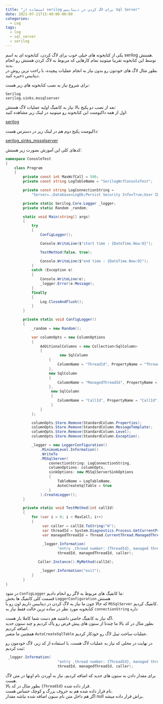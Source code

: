 ```yaml
---
title: "استفاده از serilog برای لاگ کردن در دیتابیس Sql Server"
date: 2021-07-11T15:49:00-00:00
categories:
  - Log
tags:
  - log
  - sql_server
  - serilog
---
```


یکی از کتابخونه های خیلی خوب برای لاگ کردن، کتابخونه ای به اسم serilog هستش.  
توسط این کتابخونه تقریبا میتونید تمام کارهایی که مربوط به لاگ کردن هستش رو انجام بدید.  
بطور مثال لاگ های خودتون رو بدون نیاز به انجام عملیات پیچیده، با راحت ترین روش در دیتابیس ذخیره کنید.  

برای شروع نیاز به نصب کتابخونه های زیر هست:  

```
Serilog
serilog.sinks.mssqlserver
```
بعد از نصب دو پکیج بالا نیاز به کانفیگ اولیه عملیات لاگ هستش:  
اول از همه داکیومنت  این کتابخونه رو میتونید در لینک زیر مشاهده کنید:  

[serilog](https://github.com/serilog/serilog/wiki/Getting-Started)  

داکیومنت پکیج دوم هم در لینک زیر در دسترس هست:  

[serilog_sinks_mssqlserver](https://github.com/serilog/serilog-sinks-mssqlserver)  

کدهای کلی این آموزش بصورت زیر هستش:  

```c#
namespace ConsoleTest
{
    class Program
    {
        private const int MaxWcfCall = 500;
        private const string LogTableName = "SerilogWcfConsoleTest";

        private const string LogConnectionString =
            "Server=.;Database=LogDb;Persist Security Info=True;User ID=sa;Password=1qaz@WSX;MultipleActiveResultSets=True;";

        private static Serilog.Core.Logger _logger;
        private static Random _random;

        static void Main(string[] args)
        {
            try
            {
                ConfigLogger();

                Console.WriteLine($"start time : {DateTime.Now:O}");

                TestMethod(false, true);

                Console.WriteLine($"end time : {DateTime.Now:O}");
            }
            catch (Exception e)
            {
                Console.WriteLine(e);
                _logger.Error(e.Message);
            }
            finally
            {
                Log.CloseAndFlush();
            }
        }

        private static void ConfigLogger()
        {
            _random = new Random();

            var columnOpts = new ColumnOptions
            {
                AdditionalColumns = new Collection<SqlColumn>
                {
                	     new SqlColumn
	                {
	                    ColumnName = "ThreadId", PropertyName = "ThreadId", DataType = SqlDbType.Int
	                },
	                new SqlColumn
	                {
	                    ColumnName = "ManagedThreadId", PropertyName = "ManagedThreadId", DataType = SqlDbType.Int
	                },
                     new SqlColumn
                     {
                        ColumnName = "CallId", PropertyName = "CallId", DataType = SqlDbType.NVarChar
                     }
                }
            };

            columnOpts.Store.Remove(StandardColumn.Properties);
            columnOpts.Store.Remove(StandardColumn.MessageTemplate);
            columnOpts.Store.Remove(StandardColumn.Level);
            columnOpts.Store.Remove(StandardColumn.Exception);

            _logger = new LoggerConfiguration()
                .MinimumLevel.Information()
                .WriteTo
                .MSSqlServer(
                    connectionString: LogConnectionString,
                    columnOptions: columnOpts,
                    sinkOptions: new MSSqlServerSinkOptions
                    {
                        TableName = LogTableName,
                        AutoCreateSqlTable = true
                    }
                ).CreateLogger();
        }

        private static void TestMethod(int callId)
        {
            for (var i = 0; i < MaxCall; i++)
            {
            	 var caller = callId.ToString("N");
                 var threadId = System.Diagnostics.Process.GetCurrentProcess().Threads[0].Id;
                 var managedThreadId = Thread.CurrentThread.ManagedThreadId;
 
                 _logger.Information(
                        "entry ,thread number: {ThreadId}, managed thread id: {ManagedThreadId}, call id: {CallId}",
                        threadId, managedThreadId, caller);

               Caller.Instance().MyMethod(callId);

                _logger.Information("exit");
            }
        }
}
```

در متود `ConfigLogger` ما کانفیگ های مربوط به لاگر رو انجام دادیم:  
قسمت کلی کانفیگ ها بخش `LoggerConfiguration` هستش  
که حالا چون ما نیاز به لاگ کردن در دیتابیس داریم اون رو با `MSSqlServer` کانفیگ کردیم.  
کتابخونه مورد نظر در ساده ترین حالت فقط نیاز به `connectionString` داره  

اگه نیاز به کانفیگ خاصی داشتید هم دست شما کاملا باز هست.  
بطور مثال در کد بالا ما چندتا از ستون های پیش فرض رو پاک کردیم و چند ستون جدید اضافه کردیم.  
همچنین ما متغیر `AutoCreateSqlTable` عملیات ساخت تیبل لاگ رو خودکار کردیم.  

در نهایت در محلی که نیاز به عملیات لاگ هست، با استفاده از کد زیر، لاگ خودمون رو ثبت کردیم:  

```c#
 _logger.Information(
                        "entry ,thread number: {ThreadId}, managed thread id: {ManagedThreadId}, call id: {CallId}",
                        threadId, managedThreadId, caller);
```
برای مقدار دادن به ستون های جدید که اضافه کردیم، نیاز به آوردن نام اونها در متن لاگ هست.  
بطور مثال در کد بالا `{ThreadId}` قرار داده شده.  
نام قرار داده شده هم به حروف بزرگ و کوچک حساس هست.  
اگر هم داخل متن نام ستون اضافه شده نباشه مقدار null براش قرار داده میشه.  


